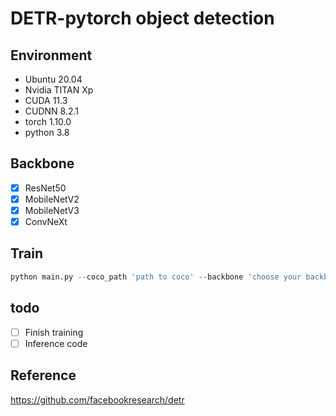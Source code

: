 # DETR-pytorch object detection 

## Environment
* Ubuntu 20.04
* Nvidia TITAN Xp
* CUDA 11.3
* CUDNN 8.2.1
* torch 1.10.0
* python 3.8

## Backbone
* [x] ResNet50
* [x] MobileNetV2
* [x] MobileNetV3
* [x] ConvNeXt

## Train
```python
python main.py --coco_path 'path to coco' --backbone 'choose your backbone'
```

## todo 
* [ ] Finish training 
* [ ] Inference code 

## Reference 
https://github.com/facebookresearch/detr
